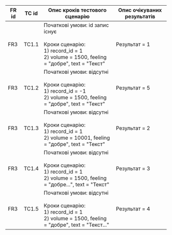 | FR id | TC id | Опис кроків тестового сценарію                                                                                           | Опис очікуваних результатів |
|-------|-------|--------------------------------------------------------------------------------------------------------------------------|-----------------------------|
| FR3 | TC1.1 | Початкові умови: id запис існує<br><br>Кроки сценарію:<br>1) record_id = 1<br>2) volume = 1500, feeling = "добре", text = "Текст" |        Результат = 1        |
| FR3 | TC1.2 | Початкові умови: відсутні<br><br>Кроки сценарію:<br>1) record_id = -1<br>2) volume = 1500, feeling = "добре", text = "Текст" |        Результат = 5       |
| FR3 | TC1.3 | Початкові умови: відсутні<br><br>Кроки сценарію:<br>1) record_id = 1<br>2) volume = 10001, feeling = "добре", text = "Текст"  |        Результат = 2       |
| FR3 | TC1.4 | Початкові умови: відсутні<br><br>Кроки сценарію:<br>1) record_id = 1<br>2) volume = 1500, feeling = "добре...", text = "Текст"|        Результат = 3       |
| FR3 | TC1.5 | Початкові умови: відсутні<br><br>Кроки сценарію:<br>1) record_id = 1<br>2) volume = 1500, feeling = "добре", text = "Текст..."|        Результат = 4       |
